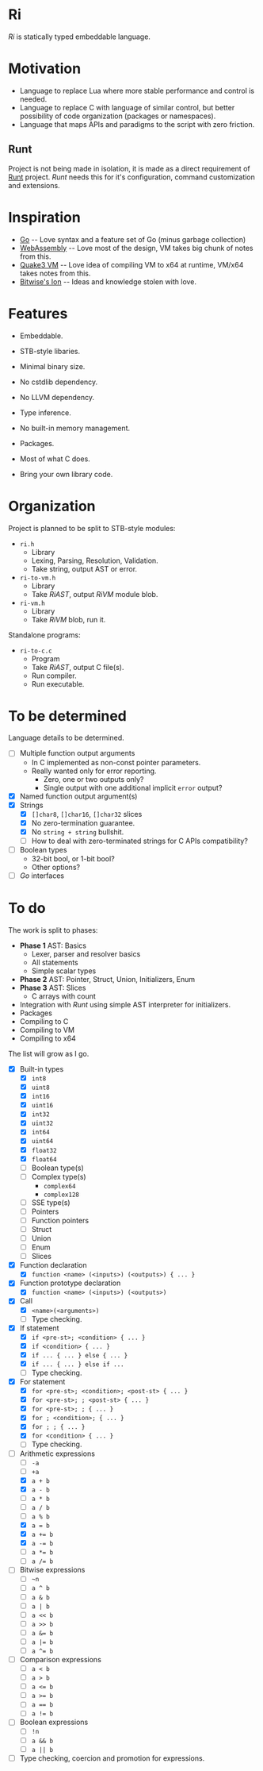 # Ri

_Ri_ is statically typed embeddable language.

# Motivation

- Language to replace Lua where more stable performance and control is needed.
- Language to replace C with language of similar control, but better possibility of code organization (packages or namespaces).
- Language that maps APIs and paradigms to the script with zero friction.

## Runt

Project is not being made in isolation, it is made as a direct requirement of [Runt](https://github.com/martincohen/Runt) project. _Runt_ needs this for it's configuration, command customization and extensions.

# Inspiration

- [Go](https://golang.org/ref/spec) -- Love syntax and a feature set of Go (minus garbage collection)
- [WebAssembly](https://webassembly.github.io/spec/core/index.html) -- Love most of the design, VM takes big chunk of notes from this.
- [Quake3 VM](https://www.icculus.org/~phaethon/q3mc/q3vm_specs.html) -- Love idea of compiling VM to x64 at runtime, VM/x64 takes notes from this.
- [Bitwise's Ion](https://github.com/pervognsen/bitwise/tree/master/ion) -- Ideas and knowledge stolen with love.

# Features

- Embeddable.
- STB-style libaries.
- Minimal binary size.
- No cstdlib dependency.
- No LLVM dependency.

- Type inference.
- No built-in memory management.
- Packages.
- Most of what C does.
- Bring your own library code.

# Organization

Project is planned to be split to STB-style modules:

- `ri.h`
    - Library
    - Lexing, Parsing, Resolution, Validation.
    - Take string, output AST or error.
- `ri-to-vm.h`
    - Library
    - Take _RiAST_, output _RiVM_ module blob.
- `ri-vm.h`
    - Library
    - Take _RiVM_ blob, run it.

Standalone programs:

- `ri-to-c.c`
    - Program
    - Take _RiAST_, output C file(s).
    - Run compiler.
    - Run executable.

# To be determined

Language details to be determined.

- [ ] Multiple function output arguments
    - In C implemented as non-const pointer parameters.
    - Really wanted only for error reporting.
        - Zero, one or two outputs only?
        - Single output with one additional implicit `error` output?
- [x] Named function output argument(s)
- [x] Strings
    - [x] `[]char8`, `[]char16`, `[]char32` slices
    - [x] No zero-termination guarantee.
    - [x] No `string + string` bullshit.
    - [ ] How to deal with zero-terminated strings for C APIs compatibility?
- [ ] Boolean types
    - 32-bit bool, or 1-bit bool?
    - Other options?
- [ ] _Go_ interfaces

# To do

The work is split to phases:

- **Phase 1** AST: Basics
    - Lexer, parser and resolver basics
    - All statements
    - Simple scalar types
- **Phase 2** AST: Pointer, Struct, Union, Initializers, Enum
- **Phase 3** AST: Slices
    - C arrays with count
- Integration with _Runt_ using simple AST interpreter for initializers.
- Packages
- Compiling to C
- Compiling to VM
- Compiling to x64

The list will grow as I go.

- [x] Built-in types
    - [x] `int8`
    - [x] `uint8`
    - [x] `int16`
    - [x] `uint16`
    - [x] `int32`
    - [x] `uint32`
    - [x] `int64`
    - [x] `uint64`
    - [x] `float32`
    - [x] `float64`
    - [ ] Boolean type(s)
    - [ ] Complex type(s)
        - `complex64`
        - `complex128`
    - [ ] SSE type(s)
    - [ ] Pointers
    - [ ] Function pointers
    - [ ] Struct
    - [ ] Union
    - [ ] Enum
    - [ ] Slices
- [x] Function declaration
    - [x] `function <name> (<inputs>) (<outputs>) { ... }`
- [x] Function prototype declaration
    - [x] `function <name> (<inputs>) (<outputs>)`
- [x] Call
    - [x] `<name>(<arguments>)`
    - [ ] Type checking.
- [x] If statement
    - [x] `if <pre-st>; <condition> { ... }`
    - [x] `if <condition> { ... }`
    - [x] `if ... { ... } else { ... }`
    - [x] `if ... { ... } else if ...`
    - [ ] Type checking.
- [x] For statement
    - [x] `for <pre-st>; <condition>; <post-st> { ... }`
    - [x] `for <pre-st>; ; <post-st> { ... }`
    - [x] `for <pre-st>; ; { ... }`
    - [x] `for ; <condition>; { ... }`
    - [x] `for ; ; { ... }`
    - [x] `for <condition> { ... }`
    - [ ] Type checking.
- [ ] Arithmetic expressions
    - [ ] `-a`
    - [ ] `+a`
    - [x] `a + b`
    - [x] `a - b`
    - [ ] `a * b`
    - [ ] `a / b`
    - [ ] `a % b`
    - [x] `a = b`
    - [x] `a += b`
    - [x] `a -= b`
    - [ ] `a *= b`
    - [ ] `a /= b`
- [ ] Bitwise expressions
    - [ ] `~n`
    - [ ] `a ^ b`
    - [ ] `a & b`
    - [ ] `a | b`
    - [ ] `a << b`
    - [ ] `a >> b`
    - [ ] `a &= b`
    - [ ] `a |= b`
    - [ ] `a ^= b`
- [ ] Comparison expressions
    - [ ] `a < b`
    - [ ] `a > b`
    - [ ] `a <= b`
    - [ ] `a >= b`
    - [ ] `a == b`
    - [ ] `a != b`
- [ ] Boolean expressions
    - [ ] `!n`
    - [ ] `a && b`
    - [ ] `a || b`
- [ ] Type checking, coercion and promotion for expressions.
